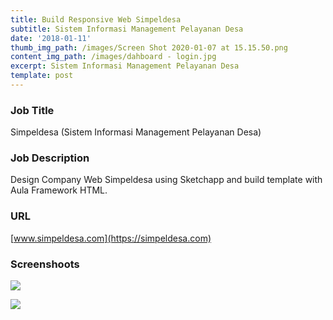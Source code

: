 ```yaml
---
title: Build Responsive Web Simpeldesa
subtitle: Sistem Informasi Management Pelayanan Desa
date: '2018-01-11'
thumb_img_path: /images/Screen Shot 2020-01-07 at 15.15.50.png
content_img_path: /images/dahboard - login.jpg
excerpt: Sistem Informasi Management Pelayanan Desa
template: post
---
```

### Job Title

Simpeldesa (Sistem Informasi Management Pelayanan Desa)



### Job Description

Design Company Web Simpeldesa using Sketchapp and build template with Aula Framework HTML.



### URL

[www.simpeldesa.com](https://simpeldesa.com)



### Screenshoots

![](/images/info-desa.jpg)

![](/images/detail-produk.jpg)
